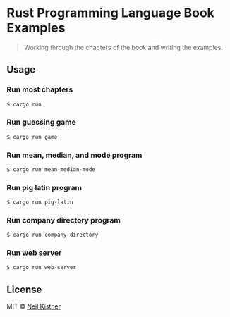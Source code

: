 # Rust Programming Language Book Examples

> Working through the chapters of the book and writing the examples.


## Usage

### Run most chapters

```sh
$ cargo run
```

### Run guessing game

```sh
$ cargo run game
```

### Run mean, median, and mode program

```sh
$ cargo run mean-median-mode
```

### Run pig latin program

```sh
$ cargo run pig-latin
```

### Run company directory program

```sh
$ cargo run company-directory
```

### Run web server

```sh
$ cargo run web-server
```

## License

MIT © [Neil Kistner](https://neilkistner.com)
